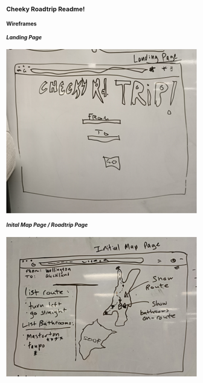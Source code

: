 ### Cheeky Roadtrip Readme!



#### Wireframes

##### Landing Page
![](readme-images/landing-page.jpg)

##### Inital Map Page / Roadtrip Page
![](readme-images/initial-map-page.jpg)


